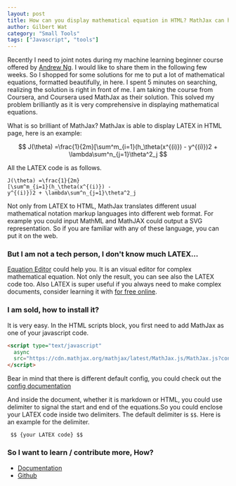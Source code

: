 ```yaml
---
layout: post
title: How can you display mathematical equation in HTML? MathJax can help.
author: Gilbert Wat
category: "Small Tools"
tags: ["Javascript", "tools"]
---
```


Recently I need to joint notes during my machine learning beginner course offered by [Andrew Ng](https://www.coursera.org/learn/machine-learning/home/welcome). I would like to share them in the following few weeks. So I shopped for some solutions for me to put a lot of mathematical equations, formatted beautifully, in here. I spent 5 minutes on searching, realizing the solution is right in front of me. I am taking the course from Coursera, and Coursera used MathJax as their solution. This solved my problem brilliantly as it is very comprehensive in displaying mathematical equations.

What is so brilliant of MathJax? MathJax is able to display LATEX in HTML page, here is an example:

$$ J(\theta) =\frac{1}{2m}[\sum^m_{i=1}(h_\theta(x^{(i)}) - y^{(i)})2 + \lambda\sum^n_{j=1}\theta^2_j $$

All the LATEX code is as follows.

```
J(\theta) =\frac{1}{2m}
[\sum^m_{i=1}(h_\theta(x^{(i)}) - 
y^{(i)})2 + \lambda\sum^n_{j=1}\theta^2_j
```

Not only from LATEX to HTML, MathJax translates different usual mathematical notation markup languages into different web format. For example you could input MathML and MathJAX could output a SVG representation. So if you are familiar with any of these language, you can put it on the web.

### But I am not a tech person, I don't know much LATEX...

[Equation Editor](http://camdenre.github.io/src/app/html/EquationEditor) could help you. It is an visual editor for complex mathematical equation. Not only the result, you can see also the LATEX code too. Also LATEX is super useful if you always need to make complex documents, consider learning it with [for free online](https://en.wikibooks.org/wiki/LaTeX).

### I am sold, how to install it?

It is very easy. In the HTML scripts block, you first need to add MathJax as one of your javascript code.

```html
<script type="text/javascript"
  async
  src="https://cdn.mathjax.org/mathjax/latest/MathJax.js/MathJax.js?config=TeX-MML-AM_CHTML">
</script>
```

Bear in mind that there is different default config, you could check out the [config documentation](http://docs.mathjax.org/en/latest/configuration.html#loading)

And inside the document, whether it is markdown or HTML, you could use delimiter to signal the start and end of the equations.So you could enclose your LATEX code inside two delimiters. The default delimiter is `$$`. Here is an example for the delimiter.

```text
 $$ {your LATEX code} $$
```
 
### So I want to learn / contribute more, How?
 
- [Documentation](http://docs.mathjax.org/en/latest/index.html)
- [Github](https://github.com/mathjax/MathJax)
 

